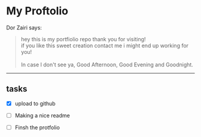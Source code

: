 # My Proftolio

Dor Zairi says:
> hey this is my portfiolio repo thank you for visiting! <br>
> if you like this sweet creation contact me i might end up working for you! <br><br>
> In case I don't see ya, Good Afternoon, Good Evening and Goodnight. 

<hr>





## tasks

- [x] upload to github
- [ ] Making a nice readme
- [ ] Finsh the protfolio




